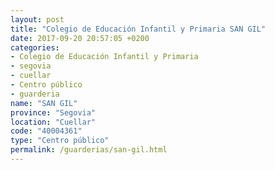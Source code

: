 ```yaml
---
layout: post
title: "Colegio de Educación Infantil y Primaria SAN GIL"
date: 2017-09-20 20:57:05 +0200
categories:
- Colegio de Educación Infantil y Primaria
- segovia
- cuellar
- Centro público
- guarderia
name: "SAN GIL"
province: "Segovia"
location: "Cuellar"
code: "40004361"
type: "Centro público"
permalink: /guarderias/san-gil.html
---
```


